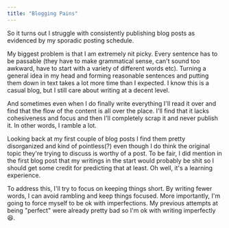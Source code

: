 ```yaml
---
title: "Blogging Pains"
---
```

So it turns out I struggle with consistently publishing blog posts
as evidenced by my sporadic posting schedule.

My biggest problem is that I am extremely nit picky.
Every sentence has to
be passable (they have to make grammatical sense, can't sound too awkward, have to start with
a variety of different words etc).
Turning a general idea in my head and forming reasonable sentences and putting them down in text takes a lot more time than I expected.
I know this is a casual blog, but I
still care about writing at a decent level.

And sometimes even when I do finally write everything
I'll read it over and find that the flow of the content is all over the place. I'll find that it lacks cohesiveness and focus and then I'll completely scrap it and never publish it.
In other words, I ramble a lot.

Looking back at my first couple of blog posts I find them
pretty disorganized and kind of pointless(?) even though I
do think the original topic they're trying to discuss is worthy of a post.
To be fair, I did mention in the first blog post that my
writings in the start would probably be shit so I should
get some credit for predicting that at least.
Oh well, it's a learning experience.

To address this, I'll try to focus on keeping things short.
By writing fewer words, I can avoid rambling and keep
things focused. More importantly, I'm going to
force myself to be ok with imperfections. My previous
attempts at being "perfect" were already pretty bad so
I'm ok with writing imperfectly :laughing:.
